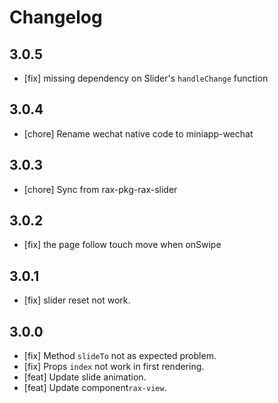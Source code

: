 # Changelog

## 3.0.5
- [fix] missing dependency on Slider's `handleChange` function

## 3.0.4
- [chore] Rename wechat native code to miniapp-wechat

## 3.0.3
- [chore] Sync from rax-pkg-rax-slider

## 3.0.2
- [fix] the page follow touch move when onSwipe 

## 3.0.1

- [fix] slider reset not work.

## 3.0.0
- [fix] Method `slideTo` not as expected problem.
- [fix] Props `index` not work in first rendering.
- [feat] Update slide animation.
- [feat] Update component`rax-view`.
